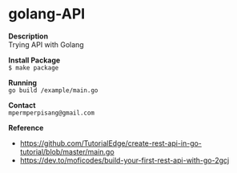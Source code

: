# golang-API

**Description**<br/>
Trying API with Golang

**Install Package**<br/>
`$ make package`

**Running**<br/>
`go build /example/main.go`

**Contact**<br/>
`mpermperpisang@gmail.com`

**Reference**<br/>
- https://github.com/TutorialEdge/create-rest-api-in-go-tutorial/blob/master/main.go
- https://dev.to/moficodes/build-your-first-rest-api-with-go-2gcj
